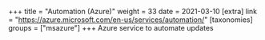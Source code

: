+++
title = "Automation (Azure)"
weight = 33
date = 2021-03-10
[extra]
link = "https://azure.microsoft.com/en-us/services/automation/"
[taxonomies]
groups = ["msazure"]
+++
Azure service to automate updates

